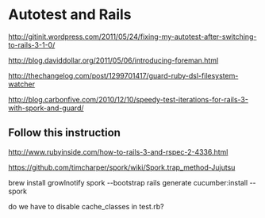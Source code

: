 # Autotest and Rails

http://gitinit.wordpress.com/2011/05/24/fixing-my-autotest-after-switching-to-rails-3-1-0/

http://blog.daviddollar.org/2011/05/06/introducing-foreman.html

http://thechangelog.com/post/1299701417/guard-ruby-dsl-filesystem-watcher

http://blog.carbonfive.com/2010/12/10/speedy-test-iterations-for-rails-3-with-spork-and-guard/


## Follow this instruction
http://www.rubyinside.com/how-to-rails-3-and-rspec-2-4336.html

https://github.com/timcharper/spork/wiki/Spork.trap_method-Jujutsu

brew install growlnotify
spork --bootstrap
rails generate cucumber:install --spork

do we have to disable cache_classes in test.rb?